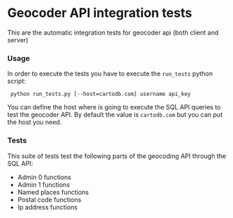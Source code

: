# Geocoder API integration tests
This are the automatic integration tests for geocoder api (both client and server)

### Usage
In order to execute the tests you have to execute the `run_tests` python script:

``` python run_tests.py [--host=cartodb.com] username api_key```

You can define the host where is going to execute the SQL API queries to test the
geocoder API. By default the value is `cartodb.com` but you can put the host you need.

### Tests

This suite of tests test the following parts of the geocoding API through the SQL API:

- Admin 0 functions
- Admin 1 functions
- Named places functions
- Postal code functions
- Ip address functions
